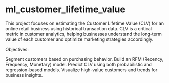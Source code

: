 # ml_customer_lifetime_value

This project focuses on estimating the Customer Lifetime Value (CLV) for an online retail business using historical transaction data. CLV is a critical metric in customer analytics, helping businesses understand the long-term value of each customer and optimize marketing strategies accordingly.

Objectives:

Segment customers based on purchasing behavior.
Build an RFM (Recency, Frequency, Monetary) model.
Predict CLV using both probabilistic and regression-based models.
Visualize high-value customers and trends for business insights.
